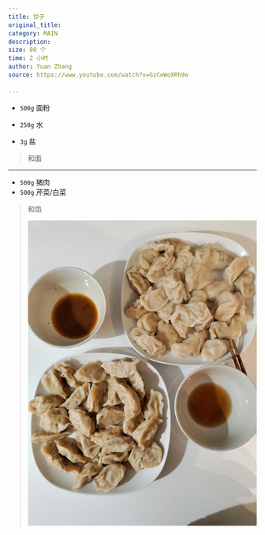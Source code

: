 ```yaml
---
title: 饺子
original_title: 
category: MAIN
description: 
size: 80 个
time: 2 小时 
author: Yuan Zhang
source: https://www.youtube.com/watch?v=GzCeWoXRh9o 

---
```


* `500g` 面粉

* `250g` 水
* `3g` 盐 

> 和面

---

* `500g` 猪肉
* `500g` 芹菜/白菜

> 和馅
>
> ![](./assets/photos/jiaozi_2024.12.22.jpg)

